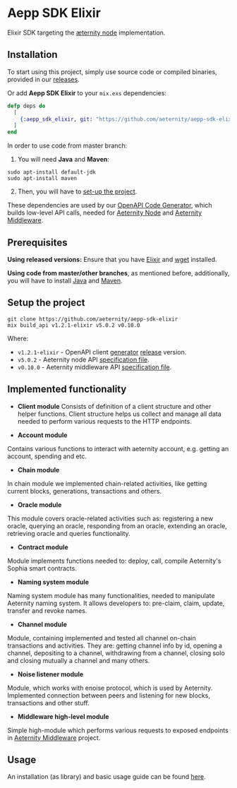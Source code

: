 # Aepp SDK Elixir

Elixir SDK targeting the [æternity node](https://github.com/aeternity/aeternity) implementation.

## Installation
To start using this project, simply use source code or compiled binaries, provided in our [releases](https://github.com/aeternity/aepp-sdk-elixir/releases).

Or add **Aepp SDK Elixir** to your `mix.exs` dependencies:
``` elixir
defp deps do
  [
    {:aepp_sdk_elixir, git: "https://github.com/aeternity/aepp-sdk-elixir.git", tag: "v0.5.0"}
  ]
end
```

In order to use code from master branch:
1. You will need **Java** and **Maven**:

```
sudo apt-install default-jdk
sudo apt-install maven
```
2. Then, you will have to [set-up the project](https://github.com/aeternity/aepp-sdk-elixir#setup-the-project).

These dependencies are used by our [OpenAPI Code Generator](https://github.com/aeternity/openapi-generator), which builds low-level API calls, needed for [Aeternity Node](https://github.com/aeternity/aeternity) and [Aeternity Middleware](https://github.com/aeternity/aepp-middleware).

## Prerequisites
**Using released versions:**
Ensure that you have [Elixir](https://elixir-lang.org/install.html) and [wget](https://www.gnu.org/software/wget/) installed.

**Using code from master/other branches**, as mentioned before, additionally, you will have to install [Java](https://java.com/en/download/help/download_options.xml) and [Maven](https://maven.apache.org/install.html).

## Setup the project
```
git clone https://github.com/aeternity/aepp-sdk-elixir
mix build_api v1.2.1-elixir v5.0.2 v0.10.0
```
Where:
 - `v1.2.1-elixir` - OpenAPI client [generator](https://github.com/aeternity/openapi-generator/tree/elixir-adjustment#openapi-generator) [release](https://github.com/aeternity/openapi-generator/releases) version.
 - `v5.0.2` - Aeternity node API [specification file](https://github.com/aeternity/aeternity/blob/v5.0.2/apps/aehttp/priv/swagger.yaml).
 - `v0.10.0` - Aeternity middleware API [specification file](https://github.com/aeternity/aepp-middleware/blob/v0.10.0/swagger/swagger.json).

## Implemented functionality
- **Client module**
Consists of definition of a client structure and other helper functions. Client structure helps us collect and manage all data needed to perform various requests to the HTTP endpoints.

- **Account module**

Contains various functions to interact with aeternity account, e.g. getting an account, spending and etc.

- **Chain module**

In chain module we implemented chain-related activities, like getting current blocks, generations, transactions and others.

- **Oracle module**

This module covers oracle-related activities such as: registering a new oracle, querying an oracle, responding from an oracle, extending an oracle, retrieving oracle and queries functionality.

- **Contract module**

Module implements functions needed to: deploy, call, compile Aeternity's Sophia smart contracts.

- **Naming system module**

Naming system module has many functionalities, needed to manipulate Aeternity naming system. It allows developers to: pre-claim, claim, update, transfer and revoke names.

- **Channel module**

Module, containing implemented and tested all channel on-chain transactions and activities. They are: getting channel info by id, opening a channel, depositing to a channel, withdrawing from a channel, closing solo and closing mutually a channel and many others.

- **Noise listener module**

Module, which works with enoise protocol, which is used by Aeternity. Implemented connection between peers and listening for new blocks, transactions and other stuff.

- **Middleware high-level module**

Simple high-module which performs various requests to exposed endpoints in [Aeternity Middleware](https://github.com/aeternity/aepp-middleware) project.

## Usage
An installation (as library) and basic usage guide can be found [here](https://github.com/aeternity/aepp-sdk-elixir/tree/master/examples/usage.md).
